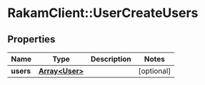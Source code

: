 # RakamClient::UserCreateUsers

## Properties
Name | Type | Description | Notes
------------ | ------------- | ------------- | -------------
**users** | [**Array&lt;User&gt;**](User.md) |  | [optional] 


